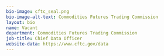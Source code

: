 ```yaml
---
bio-image: cftc_seal.png
bio-image-alt-text: Commodities Futures Trading Commission
layout: bio
name: Vacant
department: Commodities Futures Trading Commission
job-title: Chief Data Officer
website-data: https://www.cftc.gov/data
---
```

